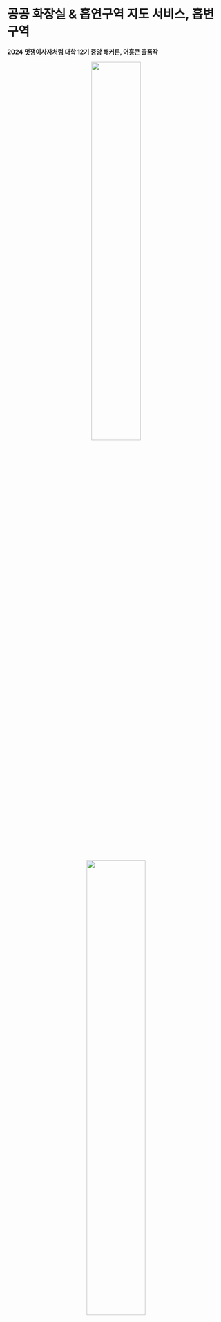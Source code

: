 # 공공 화장실 & 흡연구역 지도 서비스, 흡변구역
**2024 [멋쟁이사자처럼 대학](https://likelion.university/) 12기 중앙 해커톤, [어흥콘](https://ryuseunghan.notion.site/2024-d3216bd249b8427caca1e38913c9238c) 출품작**

<p align="center">
    <a href="https://likelion.university">
      <img src="https://github.com/user-attachments/assets/f775ca4b-06a4-410e-9d43-65947c379f6a" width="47.4%" />
    </a>
    <a href="https://ryuseunghan.notion.site/2024-d3216bd249b8427caca1e38913c9238c">
      <img src="https://github.com/user-attachments/assets/7ce1eaba-4d9b-40b4-906a-8db1c54f9af3" width="52%" />
    </a>
</p>

[![Poster](https://github.com/user-attachments/assets/f559767e-8731-44e8-bf60-e9fa2677a305)](https://www.smoilet.site/)

<br/>

## Tech Stack
### Frontend
![React](https://img.shields.io/badge/react-61DAFB.svg?style=for-the-badge&logo=react&logoColor=white)
![Javascript](https://img.shields.io/badge/javascript-F7DF1E.svg?style=for-the-badge&logo=javascript&logoColor=white)
![CSS3](https://img.shields.io/badge/css3-1572B6.svg?style=for-the-badge&logo=css3&logoColor=white)
![AXIOS](https://img.shields.io/badge/axios-5A29E4.svg?style=for-the-badge&logo=axios&logoColor=white)

### CI/CD
![Github Actions](https://img.shields.io/badge/github_actions-2088FF?style=for-the-badge&logo=githubactions&logoColor=white)

### Deploy
![Vercel](https://img.shields.io/badge/vercel-000000?style=for-the-badge&logo=vercel&logoColor=white)

### Develop Tool
![VS Code](https://img.shields.io/badge/VSCode-2C2C32.svg?style=for-the-badge&logo=visual-studio-code&logoColor=22ABF3)
![Swagger](https://img.shields.io/badge/swagger-85EA2D?style=for-the-badge&logo=swagger&logoColor=white)
![Github](https://img.shields.io/badge/github-181717?style=for-the-badge&logo=github&logoColor=white)
![Git](https://img.shields.io/badge/git-F05032?style=for-the-badge&logo=git&logoColor=white)

### Etc.
![Notion](https://img.shields.io/badge/Notion-%23000000.svg?style=for-the-badge&logo=notion&logoColor=white)
![Discord](https://img.shields.io/badge/Discord-%235865F2.svg?style=for-the-badge&logo=discord&logoColor=white)
![Figma](https://img.shields.io/badge/Figma-F24E1E?style=for-the-badge&logo=Figma&logoColor=white)

</br>

## Member
|[문인배](https://github.com/MoonInbae)|[윤윤아](https://github.com/yun-as)|[최수아](https://github.com/sooa02)|
|:---:|:---:|:---:|
|<img src="https://github.com/MoonInbae.png" width="180" height="180" >|<img src="https://github.com/yun-as.png" width="180" height="180" >|<img src="https://github.com/sooa02.png" width="180" height="180" >|
| **Team Leader <br> Infrastructure Engineer <br> Frontend Developer** | **Frontend Developer**| **Frontend Developer** |
